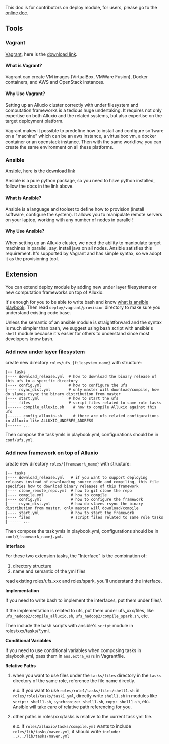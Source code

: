 This doc is for contributors on deploy module, for users, please go to the [online doc](http://alluxio.org/documentation/Getting-Started.html).

## Tools

### Vagrant

[Vagrant](https://www.vagrantup.com), here is the [download link](https://www.vagrantup.com/downloads.html).

#### What is Vagrant?

Vagrant can create VM images (VirtualBox, VMWare Fusion), Docker containers, and AWS and OpenStack
instances.

#### Why Use Vagrant?

Setting up an Alluxio cluster correctly with under filesystem and computation frameworks is a tedious huge undertaking. It requires not only expertise on both Alluxio and the related systems, but also expertise on the target deployment platform.

Vagrant makes it possible to predefine how to install and configure software on a "machine" which can be an aws instance, a virtualbox vm, a docker container or an openstack instance. Then with the same workflow, you can create the same environment on all these platforms.

### Ansible

[Ansible](http://docs.ansible.com), here is the [download link](http://docs.ansible.com/intro_installation.html)

Ansible is a pure python package, so you need to have python installed, follow the docs in the link above.

#### What is Ansible?

Ansible is a language and toolset to define how to provision (install software, configure the system). It allows you to manipulate remote servers on your laptop, working with any number of nodes in parallel!

#### Why Use Ansible?

When setting up an Alluxio cluster, we need the ability to manipulate target machines in parallel, say, install java on all nodes. Ansible satisfies this requirement. It's supported by Vagrant and has simple syntax, so we adopt it as the provisioning tool.

## Extension

You can extend deploy module by adding new under layer filesystems or new computation frameworks on top of Alluxio.

It's enough for you to be able to write bash and know [what is ansible playbook](http://docs.ansible.com/playbooks.html). Then read `deploy/vagrant/provision` directory to make sure you understand existing code base.

Unless the semantic of an ansible module is straightforward and the syntax is much
simpler than bash, we suggest using bash script with ansible's `shell` module because
it's easier for others to understand since most developers know bash.


### Add new under layer filesystem

create new directory `roles/ufs_{filesystem_name}` with structure:

	|-- tasks
	|---- download_release.yml  # how to download the binary release of this ufs to a specific directory
	|---- config.yml            # how to configure the ufs
	|---- rsync_dist.yml        # only master will download/compile, how do slaves rsync the binary distribution from master
	|---- start.yml             # how to start the ufs
	|---- files                 # script files related to same role tasks
	|------ compile_alluxio.sh    # how to compile Alluxio against this ufs
	|------ config_alluxio.sh     # there are ufs related configurations in Alluxio like ALLUXIO_UNDERFS_ADDRESS
	|------ ...
Then compose the task ymls in playbook.yml, configurations should be in `conf/ufs.yml`.

### Add new framework on top of Alluxio

create new directory `roles/{framework_name}` with structure:

	|-- tasks
	|---- download_release.yml   # if you want to support deploying releases instead of downloading source code and compiling, this file specifies how to download binary releases of this framework
	|---- clone_remote_repo.yml  # how to git clone the repo
	|---- compile.yml            # how to compile
	|---- config.yml             # how to configure the framework
	|---- rsync_dist.yml         # how do slaves rsync the binary distribution from master. only master will download/compile
	|---- start.yml              # how to start the framework
	|---- files                  # script files related to same role tasks
	|------ ...
Then compose the task ymls in playbook.yml, configurations should be in `conf/{framework_name}.yml`.

**Interface**

For these two extension tasks, the "Interface" is the combination of:

1. directory structure
2. name and semantic of the yml files

read existing roles/ufs_xxx and roles/spark, you'll understand the interface.

**Implementation**

If you need to write bash to implement the interfaces, put them under files/.

If the implementation is related to ufs, put them under ufs_xxx/files, like `ufs_hadoop2/compile_alluxio.sh`, `ufs_hadoop2/compile_spark.sh`, etc.

Then include the bash scripts with ansible's `script` module in roles/xxx/tasks/*.yml.

**Conditional Variables**

If you need to use conditional variables when composing tasks in playbook.yml, pass them in `ans.extra_vars` in Vagrantfile.

**Relative Paths**

1. when you want to use files under the `tasks/files` directory in the `tasks` directory of the same role, reference the file name directly.

	e.x. If you want to use `roles/role1/tasks/files/shell1.sh` in `roles/role1/tasks/task1.yml`, directly write `shell1.sh` in modules like `script: shell1.sh`, `synchronize: shell1.sh`, `copy: shell1.sh`, etc. Ansible
will take care of relative path referencing for you.

2. other paths in roles/xxx/tasks is relative to the current task yml file.

	e.x. If `roles/alluxio/tasks/compile.yml` wants to include `roles/lib/tasks/maven.yml`, it should write `include: ../../lib/tasks/maven.yml`
